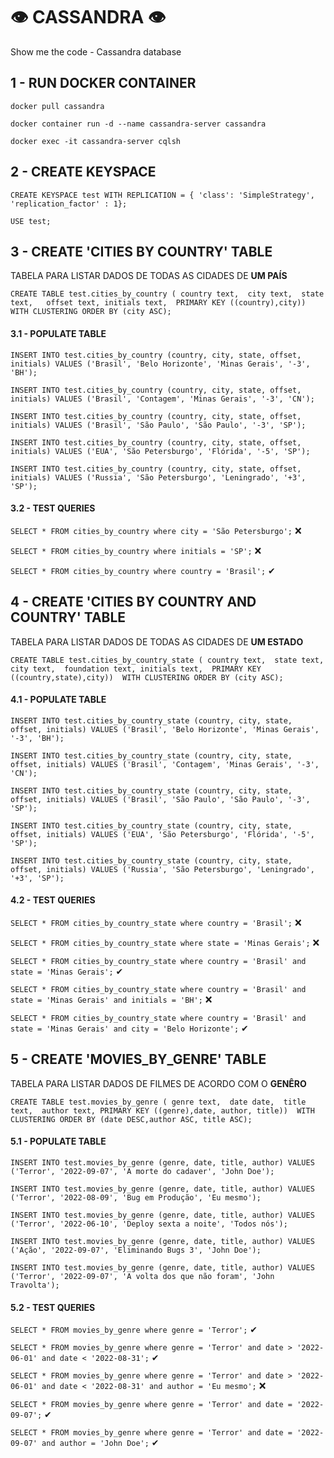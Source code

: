 # 👁 CASSANDRA 👁
Show me the code - Cassandra database

## 1 - RUN DOCKER CONTAINER 
`docker pull cassandra`

`docker container run -d --name cassandra-server cassandra`

`docker exec -it cassandra-server cqlsh`

## 2 - CREATE KEYSPACE
`CREATE KEYSPACE test WITH REPLICATION = { 'class': 'SimpleStrategy', 'replication_factor' : 1};`

`USE test;`

## 3 - CREATE 'CITIES BY COUNTRY' TABLE
TABELA PARA LISTAR DADOS DE TODAS AS CIDADES DE **UM PAÍS**

`CREATE TABLE test.cities_by_country (
   country text, 
   city text, 
   state text,  
   offset text,
   initials text, 
   PRIMARY KEY ((country),city)) 
WITH CLUSTERING ORDER BY (city ASC);`


#### 3.1 - POPULATE TABLE 
`INSERT INTO test.cities_by_country (country, city, state, offset, initials)
VALUES ('Brasil', 'Belo Horizonte', 'Minas Gerais', '-3', 'BH');`

`INSERT INTO test.cities_by_country (country, city, state, offset, initials)
VALUES ('Brasil', 'Contagem', 'Minas Gerais', '-3', 'CN');`

`INSERT INTO test.cities_by_country (country, city, state, offset, initials)
VALUES ('Brasil', 'São Paulo', 'São Paulo', '-3', 'SP');`

`INSERT INTO test.cities_by_country (country, city, state, offset, initials)
VALUES ('EUA', 'São Petersburgo', 'Flórida', '-5', 'SP');`

`INSERT INTO test.cities_by_country (country, city, state, offset, initials)
VALUES ('Russia', 'São Petersburgo', 'Leningrado', '+3', 'SP');`


#### 3.2 - TEST QUERIES 
`SELECT * FROM cities_by_country where city = 'São Petersburgo';` ❌

`SELECT * FROM cities_by_country where initials = 'SP';`  ❌

`SELECT * FROM cities_by_country where country = 'Brasil';` ✔



## 4 - CREATE 'CITIES BY COUNTRY AND COUNTRY' TABLE
TABELA PARA LISTAR DADOS DE TODAS AS CIDADES DE **UM ESTADO**

`CREATE TABLE test.cities_by_country_state (
   country text, 
   state text, 
   city text, 
   foundation text,
   initials text, 
   PRIMARY KEY ((country,state),city)) 
WITH CLUSTERING ORDER BY (city ASC);`

#### 4.1 - POPULATE TABLE 
`INSERT INTO test.cities_by_country_state (country, city, state, offset, initials)
VALUES ('Brasil', 'Belo Horizonte', 'Minas Gerais', '-3', 'BH');`

`INSERT INTO test.cities_by_country_state (country, city, state, offset, initials)
VALUES ('Brasil', 'Contagem', 'Minas Gerais', '-3', 'CN');`

`INSERT INTO test.cities_by_country_state (country, city, state, offset, initials)
VALUES ('Brasil', 'São Paulo', 'São Paulo', '-3', 'SP');`

`INSERT INTO test.cities_by_country_state (country, city, state, offset, initials)
VALUES ('EUA', 'São Petersburgo', 'Flórida', '-5', 'SP');`

`INSERT INTO test.cities_by_country_state (country, city, state, offset, initials)
VALUES ('Russia', 'São Petersburgo', 'Leningrado', '+3', 'SP');`

#### 4.2 - TEST QUERIES 
`SELECT * FROM cities_by_country_state where country = 'Brasil';` ❌

`SELECT * FROM cities_by_country_state where state = 'Minas Gerais';` ❌

`SELECT * FROM cities_by_country_state where country = 'Brasil' and state = 'Minas Gerais';` ✔

`SELECT * FROM cities_by_country_state where country = 'Brasil' and state = 'Minas Gerais' and initials = 'BH';` ❌

`SELECT * FROM cities_by_country_state where country = 'Brasil' and state = 'Minas Gerais' and city = 'Belo Horizonte';` ✔

## 5 - CREATE 'MOVIES_BY_GENRE' TABLE
TABELA PARA LISTAR DADOS DE FILMES DE ACORDO COM O **GENÊRO**

`CREATE TABLE test.movies_by_genre (
   genre text, 
   date date, 
   title text, 
   author text,
   PRIMARY KEY ((genre),date, author, title)) 
WITH CLUSTERING ORDER BY (date DESC,author ASC, title ASC);`

#### 5.1 - POPULATE TABLE 
`INSERT INTO test.movies_by_genre (genre, date, title, author)
VALUES ('Terror', '2022-09-07', 'A morte do cadaver', 'John Doe');`

`INSERT INTO test.movies_by_genre (genre, date, title, author)
VALUES ('Terror', '2022-08-09', 'Bug em Produção', 'Eu mesmo');`

`INSERT INTO test.movies_by_genre (genre, date, title, author)
VALUES ('Terror', '2022-06-10', 'Deploy sexta a noite', 'Todos nós');`

`INSERT INTO test.movies_by_genre (genre, date, title, author)
VALUES ('Ação', '2022-09-07', 'Eliminando Bugs 3', 'John Doe');`

`INSERT INTO test.movies_by_genre (genre, date, title, author)
VALUES ('Terror', '2022-09-07', 'A volta dos que não foram', 'John Travolta');`

#### 5.2 - TEST QUERIES

`SELECT * FROM movies_by_genre where genre = 'Terror';` ✔

`SELECT * FROM movies_by_genre where genre = 'Terror' and date > '2022-06-01' and date < '2022-08-31';` ✔

`SELECT * FROM movies_by_genre where genre = 'Terror' and date > '2022-06-01' and date < '2022-08-31' and author = 'Eu mesmo';` ❌

`SELECT * FROM movies_by_genre where genre = 'Terror' and date = '2022-09-07';` ✔

`SELECT * FROM movies_by_genre where genre = 'Terror' and date = '2022-09-07' and author = 'John Doe';` ✔
